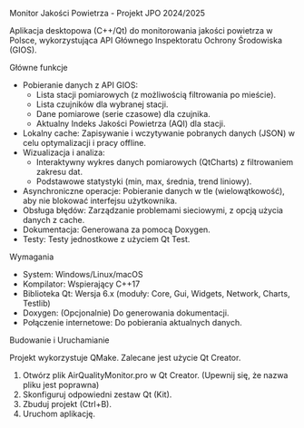 ﻿Monitor Jakości Powietrza - Projekt JPO 2024/2025


Aplikacja desktopowa (C++/Qt) do monitorowania jakości powietrza w Polsce, wykorzystująca API Głównego Inspektoratu Ochrony Środowiska (GIOS).


Główne funkcje


* Pobieranie danych z API GIOS:
   * Lista stacji pomiarowych (z możliwością filtrowania po mieście).
   * Lista czujników dla wybranej stacji.
   * Dane pomiarowe (serie czasowe) dla czujnika.
   * Aktualny Indeks Jakości Powietrza (AQI) dla stacji.
* Lokalny cache: Zapisywanie i wczytywanie pobranych danych (JSON) w celu optymalizacji i pracy offline.
* Wizualizacja i analiza:
   * Interaktywny wykres danych pomiarowych (QtCharts) z filtrowaniem zakresu dat.
   * Podstawowe statystyki (min, max, średnia, trend liniowy).
* Asynchroniczne operacje: Pobieranie danych w tle (wielowątkowość), aby nie blokować interfejsu użytkownika.
* Obsługa błędów: Zarządzanie problemami sieciowymi, z opcją użycia danych z cache.
* Dokumentacja: Generowana za pomocą Doxygen.
* Testy: Testy jednostkowe z użyciem Qt Test.


Wymagania


* System: Windows/Linux/macOS
* Kompilator: Wspierający C++17
* Biblioteka Qt: Wersja 6.x (moduły: Core, Gui, Widgets, Network, Charts, Testlib)
* Doxygen: (Opcjonalnie) Do generowania dokumentacji.
* Połączenie internetowe: Do pobierania aktualnych danych.


Budowanie i Uruchamianie


Projekt wykorzystuje QMake. Zalecane jest użycie Qt Creator.
1. Otwórz plik AirQualityMonitor.pro w Qt Creator. (Upewnij się, że nazwa pliku jest poprawna)
2. Skonfiguruj odpowiedni zestaw Qt (Kit).
3. Zbuduj projekt (Ctrl+B).
4. Uruchom aplikację.